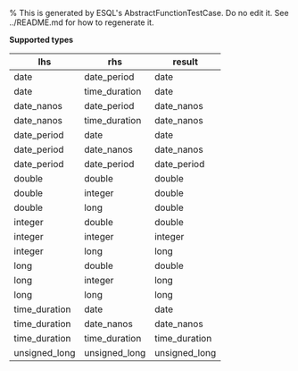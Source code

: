% This is generated by ESQL's AbstractFunctionTestCase. Do no edit it. See ../README.md for how to regenerate it.

**Supported types**

| lhs | rhs | result |
| --- | --- | --- |
| date | date_period | date |
| date | time_duration | date |
| date_nanos | date_period | date_nanos |
| date_nanos | time_duration | date_nanos |
| date_period | date | date |
| date_period | date_nanos | date_nanos |
| date_period | date_period | date_period |
| double | double | double |
| double | integer | double |
| double | long | double |
| integer | double | double |
| integer | integer | integer |
| integer | long | long |
| long | double | double |
| long | integer | long |
| long | long | long |
| time_duration | date | date |
| time_duration | date_nanos | date_nanos |
| time_duration | time_duration | time_duration |
| unsigned_long | unsigned_long | unsigned_long |


